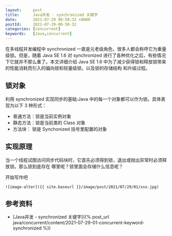 ```yaml
---
layout:     post
title:      Java并发 - synchronized 关键字
date:       2021-07-29 00:50:32 +0800
postId:     2021-07-29-00-50-32
categories: [concurrent]
keywords:   [Java,concurrent]
---
```


在多线程并发编程中 synchronized 一直是元老级角色，很多人都会称呼它为重量级锁。但是，随着 
Java SE 1.6 对 synchronized 进行了各种优化之后，有些情况下它就并不那么重了。本文详细介绍
Java SE 1.6 中为了减少获得锁和释放锁带来的性能消耗而引入的偏向锁和轻量级锁，以及锁的存储结构
和升级过程。

## 锁对象
利用 synchronized 实现同步的基础:Java 中的每一个对象都可以作为锁。具体表现为以下 3 种形式：
* 普通方法：锁是当前实例对象
* 静态方法：锁是当前类的 Class 对象
* 方法块：  锁是 Synchonized 括号里配置的对象

## 实现原理
当一个线程试图访问同步代码块时，它首先必须得到锁，退出或抛出异常时必须释放锁。那么锁到底存在
哪里呢？锁里面会存储什么信息呢？


开始写作吧
```
![image-alter]({{ site.baseurl }}/image/post/2021/07/29/01/xxx.jpg)
```

## 参考资料

* [Java并发 - synchronized 关键字]({% post_url java/concurrent/content/2021-07-29-01-concurrent-keyword-synchronized %})
